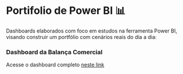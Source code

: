 # Portifolio de Power BI 📊

Dashboards elaborados com foco em estudos na ferramenta Power BI, visando construir um portfólio com cenários reais do dia a dia:

### Dashboard da Balança Comercial 



Acesse o dashboard completo [neste link](https://lnkd.in/dx7TsP4h)
